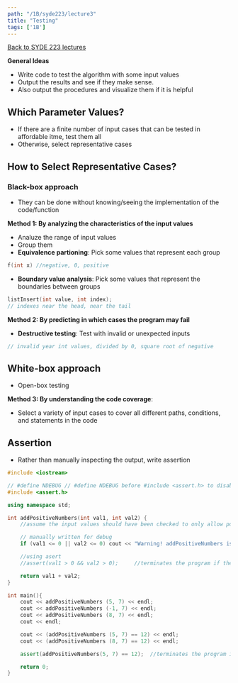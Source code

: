 ```yaml
---
path: "/1B/syde223/lecture3"
title: "Testing"
tags: ['1B']
---
```

[Back to SYDE 223 lectures](/1B/syde223)

**General Ideas**
- Write code to test the algorithm with some input values
- Output the results and see if they make sense.
- Also output the procedures and visualize them if it is helpful

## Which Parameter Values?
- If there are a finite number of input cases that can be tested in affordable itme, test them all
- Otherwise, select representative cases

## How to Select Representative Cases?
### Black-box approach
- They can be done without knowing/seeing the implementation of the code/function

**Method 1: By analyzing the characteristics of the input values**
- Analuze the range of input values
- Group them
- **Equivalence partioning**: Pick some values that represent each group
```cpp
f(int x) //negative, 0, positive
```
- **Boundary value analysis**: Pick some values that represent the boundaries between groups
``` cpp
listInsert(int value, int index); 
// indexes near the head, near the tail
```
**Method 2: By predicting in which cases the program may fail**
- **Destructive testing**: Test with invalid or unexpected inputs 
```cpp
// invalid year int values, divided by 0, square root of negative
```

## White-box approach
- Open-box testing

**Method 3: By understanding the code coverage**: 
- Select a variety of input cases to cover all different paths, conditions, and statements in the code

## Assertion
- Rather than manually inspecting the output, write assertion
``` cpp
#include <iostream>

// #define NDEBUG // #define NDEBUG before #include <assert.h> to disable assertion
#include <assert.h>

using namespace std;

int addPositiveNumbers(int val1, int val2) {
    //assume the input values should have been checked to only allow positive values

    // manually written for debug
    if (val1 <= 0 || val2 <= 0) cout << "Warning! addPositiveNumbers is taking invalid input." << endl;

    //using asert
    //assert(val1 > 0 && val2 > 0);     //terminates the program if the expression evaluates to 0 (false)

    return val1 + val2;
}

int main(){
    cout << addPositiveNumbers (5, 7) << endl;
    cout << addPositiveNumbers (-1, 7) << endl;
    cout << addPositiveNumbers (8, 7) << endl;
    cout << endl;

    cout << (addPositiveNumbers (5, 7) == 12) << endl;
    cout << (addPositiveNumbers (8, 7) == 12) << endl;

    assert(addPositiveNumbers(5, 7) == 12);  //terminates the program if the expression evaluates to 0 (false)

    return 0;
}
```